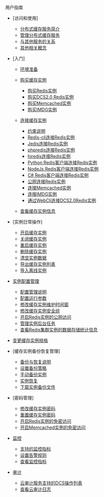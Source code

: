 用户指南

-   [访问和使用]
    -   [分布式缓存服务简介](分布式缓存服务简介.md)
    -   [管理分布式缓存服务](管理分布式缓存服务.md)
    -   [与其他服务的关系](与其他服务的关系.md)
    -   [其他相关概念](其他相关概念.md)

-   [入门]
    -   [环境准备](环境准备.md)
    -   [购买缓存实例](购买缓存实例.md)
        -   [购买Redis实例](购买Redis实例.md)
        -   [购买DCS2.0 Redis实例](购买DCS2-0-Redis实例.md)
        -   [购买Memcached实例](购买Memcached实例.md)
        -   [购买IMDG实例](购买IMDG实例.md)

    -   [连接缓存实例](连接缓存实例.md)
        -   [约束说明](约束说明.md)
        -   [Redis-cli连接Redis实例](Redis-cli连接Redis实例.md)
        -   [Jedis连接Redis实例](Jedis连接Redis实例.md)
        -   [phpredis连接Redis实例](phpredis连接Redis实例.md)
        -   [hiredis连接Redis实例](hiredis连接Redis实例.md)
        -   [Python Redis客户端连接Redis实例](Python-Redis客户端连接Redis实例.md)
        -   [NodeJs Redis客户端连接Redis实例](NodeJs-Redis客户端连接Redis实例.md)
        -   [C\# Redis客户端连接Redis实例](C-Redis客户端连接Redis实例.md)
        -   [公网连接Redis实例](公网连接Redis实例.md)
        -   [连接Memcached实例](连接Memcached实例.md)
        -   [连接IMDG实例](连接IMDG实例.md)
        -   [通过WebCli连接DCS2.0Redis实例](通过WebCli连接DCS2-0-Redis实例.md)

    -   [查看缓存实例信息](查看缓存实例信息.md)

-   [实例日常操作]
    -   [开启缓存实例](开启缓存实例.md)
    -   [关闭缓存实例](关闭缓存实例.md)
    -   [重启缓存实例](重启缓存实例.md)
    -   [删除缓存实例](删除缓存实例.md)
    -   [清空实例数据](清空实例数据.md)
    -   [导出缓存实例列表](导出缓存实例列表.md)
    -   [导入离线实例](导入离线实例.md)

-   [实例配置管理](实例配置管理.md)
    -   [配置管理说明](配置管理说明.md)
    -   [配置运行参数](配置运行参数.md)
    -   [修改缓存实例维护时间窗](修改缓存实例维护时间窗.md)
    -   [修改缓存实例安全组](修改缓存实例安全组.md)
    -   [开启Redis实例的公网访问](开启Redis实例的公网访问.md)
    -   [管理实例后台任务](管理实例后台任务.md)
    -   [查看Redis集群实例的数据存储统计信息](查看Redis集群实例的数据存储统计信息.md)

-   [变更缓存实例规格](变更缓存实例规格.md)
-   [缓存实例备份恢复管理]
    -   [备份与恢复说明](备份与恢复说明.md)
    -   [设置备份策略](设置备份策略.md)
    -   [手动备份实例](手动备份实例.md)
    -   [实例恢复](实例恢复.md)
    -   [下载实例备份文件](下载实例备份文件.md)

-   [密码管理]
    -   [修改缓存实例密码](修改缓存实例密码.md)
    -   [重置缓存实例密码](重置缓存实例密码.md)
    -   [开启Redis实例的免密访问](开启Redis实例的免密访问.md)
    -   [开启Memcached实例的免密访问](开启Memcached实例的免密访问.md)

-   [监控](监控.md)
    -   [支持的监控指标](支持的监控指标.md)
    -   [设置告警规则](设置告警规则.md)
    -   [查看监控指标](查看监控指标.md)

-   [审计](审计.md)
    -   [云审计服务支持的DCS操作列表](云审计服务支持的DCS操作列表.md)
    -   [查看云审计日志](查看云审计日志.md)


